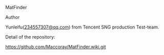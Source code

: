 ﻿MatFinder

Author

Yunleifu(234557307@qq.com) from Tencent SNG production Test-team.

Detail of the repository:

https://github.com/Maccoray/MatFinder.wiki.git